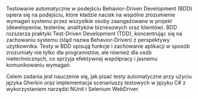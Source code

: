 Testowanie automatyczne w podejściu Behavior-Driven Development (BDD) opiera się na podejściu, które kładzie nacisk na wspólne zrozumienie wymagań systemu przez wszystkie osoby zaangażowane
w projekt (deweloperów, testerów, analityków biznesowych oraz klientów). 
BDD rozszerza praktyki Test-Driven Development (TDD), koncentrując się na zachowaniu systemu (stąd nazwa Behavior-Driven) z perspektywy użytkownika. 
Testy w BDD opisują funkcje i zachowanie aplikacji w sposób zrozumiały nie tylko dla programistów, ale również dla osób nietechnicznych, co sprzyja efektywnej współpracy i jasnemu komunikowaniu wymagań.

Celem zadania jest nauczenie się, jak pisać testy automatyczne przy użyciu języka Gherkin oraz implementacja scenariuszy testowych w języku C# z wykorzystaniem narzędzi NUnit i Selenium WebDriver.
